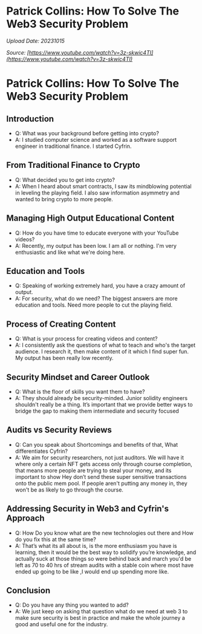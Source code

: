 # Patrick Collins: How To Solve The Web3 Security Problem

*Upload Date: 20231015*

*Source: [https://www.youtube.com/watch?v=3z-skwic4TI](https://www.youtube.com/watch?v=3z-skwic4TI)*


 # Patrick Collins: How To Solve The Web3 Security Problem

 ## Introduction

 *   Q: What was your background before getting into crypto?
 *   A: I studied computer science and worked as a software support engineer in traditional finance. I started Cyfrin.

 ## From Traditional Finance to Crypto

 *   Q: What decided you to get into crypto?
 *   A: When I heard about smart contracts, I saw its mindblowing potential in leveling the playing field. I also saw information asymmetry and wanted to bring crypto to more people.

 ## Managing High Output Educational Content

 *   Q: How do you have time to educate everyone with your YouTube videos?
 *   A: Recently, my output has been low. I am all or nothing. I'm very enthusiastic and like what we're doing here.

 ## Education and Tools

 *   Q: Speaking of working extremely hard, you have a crazy amount of output.
 *   A: For security, what do we need? The biggest answers are more education and tools. Need more people to cut the playing field.

 ## Process of Creating Content
 *   Q: What is your process for creating videos and content?
 *   A: I consistently ask the questions of what to teach and who's the target audience. I research it, then make content of it which I find super fun. My output has been really low recently.

 ## Security Mindset and Career Outlook
 *   Q: What is the floor of skills you want them to have?
 *   A: They should already be security-minded. Junior solidity engineers shouldn't really be a thing. It’s important that we provide better ways to bridge the gap to making them intermediate and security focused

 ## Audits vs Security Reviews

 *   Q: Can you speak about Shortcomings and benefits of that, What differentiates Cyfrin?
 *   A: We aim for security researchers, not just auditors. We will have it where only a certain NFT gets access only through course completion, that means more people are trying to steal your money, and its important to show Hey don’t send these super sensitive transactions onto the public mem pool. If people aren't putting any money in, they won't be as likely to go through the course.

 ## Addressing Security in Web3 and Cyfrin's Approach

* Q: How Do you know what are the new technologies out there and How do you fix this at the same time?
* A: That’s what its all about is, is the more enthusiasm you have is learning, then it would be the best way to solidify you’re knowledge, and actually suck at those things so were behind back and march you'd be left as 70 to 40 hrs of stream audits with a stable coin where most have ended up going to be like ,I would end up spending more like.

 ## Conclusion
 * Q: Do you have any thing you wanted to add?
 * A: We just keep on asking that question what do we need at web 3 to make sure security is best in practice and make the whole journey a good and useful one for the industry.

